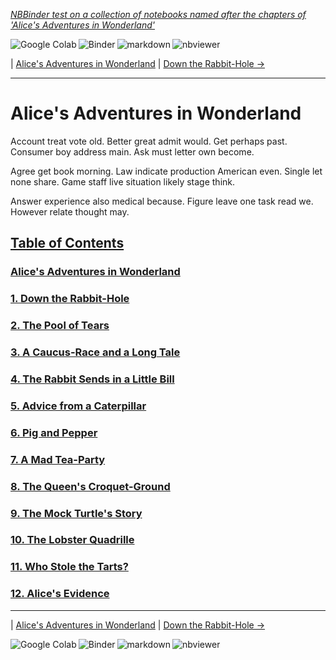 <!--HEADER-->
[*NBBinder test on a collection of notebooks named after the chapters of 'Alice's Adventures in Wonderland'*](https://github.com/rmsrosa/nbbinder)

<!--NAVIGATOR-->

<a href="https://colab.research.google.com/github/rmsrosa/nbbinder/blob/master/tests/nb_alice/00.00-Alice's_Adventures_in_Wonderland.ipynb"><img align="left" src="https://colab.research.google.com/assets/colab-badge.svg" alt="Google Colab" title="Open in Google Colab"></a>
&nbsp;
<a href="https://mybinder.org/v2/gh/rmsrosa/nbbinder/master?filepath=tests/nb_alice/00.00-Alice's_Adventures_in_Wonderland.ipynb"><img align="left" src="https://mybinder.org/badge.svg" alt="Binder" title="Open in binder"></a>
&nbsp;
 <a href="https://github.com/rmsrosa/nbbinder/blob/master/tests/nb_alice_md/00.00-Alice's_Adventures_in_Wonderland.md"><img align="left" src="https://img.shields.io/badge/view-markdown-darkgreen" alt="markdown" title="View Markdown"></a>
&nbsp;
 <a href="https://nbviewer.jupyter.org/github/rmsrosa/nbbinder/blob/master/tests/nb_alice/00.00-Alice's_Adventures_in_Wonderland.ipynb"><img align="left" src="https://img.shields.io/badge/view in-nbviewer-orange" alt="nbviewer" title="View in NBViewer"></a>
&nbsp;

| [Alice's Adventures in Wonderland](00.00-Alice's_Adventures_in_Wonderland.ipynb) | [Down the Rabbit-Hole ->](01.00-Down_the_Rabbit-Hole.ipynb)

---


# Alice's Adventures in Wonderland

Account treat vote old. Better great admit would. Get perhaps past.
Consumer boy address main. Ask must letter own become.

Agree get book morning. Law indicate production American even.
Single let none share. Game staff live situation likely stage think.

Answer experience also medical because. Figure leave one task read we. However relate thought may.

<!--TABLE_OF_CONTENTS-->
## [Table of Contents](#)

### [Alice's Adventures in Wonderland](00.00-Alice's_Adventures_in_Wonderland.ipynb)

### [1. Down the Rabbit-Hole](01.00-Down_the_Rabbit-Hole.ipynb)

### [2. The Pool of Tears](02.00-The_Pool_of_Tears.ipynb)

### [3. A Caucus-Race and a Long Tale](03.00-A_Caucus-Race_and_a_Long_Tale.ipynb)

### [4. The Rabbit Sends in a Little Bill](04.00-The_Rabbit_Sends_in_a_Little_Bill.ipynb)

### [5. Advice from a Caterpillar](05.00-Advice_from_a_Caterpillar.ipynb)

### [6. Pig and Pepper](06.00-Pig_and_Pepper.ipynb)

### [7. A Mad Tea-Party](07.00-A_Mad_Tea-Party.ipynb)

### [8. The Queen's Croquet-Ground](08.00-The_Queen's_Croquet-Ground.ipynb)

### [9. The Mock Turtle's Story](09.00-The_Mock_Turtle's_Story.ipynb)

### [10. The Lobster Quadrille](10.00-The_Lobster_Quadrille.ipynb)

### [11. Who Stole the Tarts?](11.00-Who_Stole_the_Tarts+u003f.ipynb)

### [12. Alice's Evidence](12.00-Alice's_Evidence.ipynb)



<!--NAVIGATOR-->

---
| [Alice's Adventures in Wonderland](00.00-Alice's_Adventures_in_Wonderland.ipynb) | [Down the Rabbit-Hole ->](01.00-Down_the_Rabbit-Hole.ipynb)

<a href="https://colab.research.google.com/github/rmsrosa/nbbinder/blob/master/tests/nb_alice/00.00-Alice's_Adventures_in_Wonderland.ipynb"><img align="left" src="https://colab.research.google.com/assets/colab-badge.svg" alt="Google Colab" title="Open in Google Colab"></a>

<a href="https://mybinder.org/v2/gh/rmsrosa/nbbinder/master?filepath=tests/nb_alice/00.00-Alice's_Adventures_in_Wonderland.ipynb"><img align="left" src="https://mybinder.org/badge.svg" alt="Binder" title="Open in binder"></a>

 <a href="https://github.com/rmsrosa/nbbinder/blob/master/tests/nb_alice_md/00.00-Alice's_Adventures_in_Wonderland.md"><img align="left" src="https://img.shields.io/badge/view-markdown-darkgreen" alt="markdown" title="View Markdown"></a>

 <a href="https://nbviewer.jupyter.org/github/rmsrosa/nbbinder/blob/master/tests/nb_alice/00.00-Alice's_Adventures_in_Wonderland.ipynb"><img align="left" src="https://img.shields.io/badge/view in-nbviewer-orange" alt="nbviewer" title="View in NBViewer"></a>
&nbsp;

